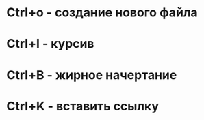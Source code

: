 # Сtrl+o - создание нового файла
# Сtrl+I - курсив
# Сtrl+B - жирное начертание
# Ctrl+K - вставить ссылку
